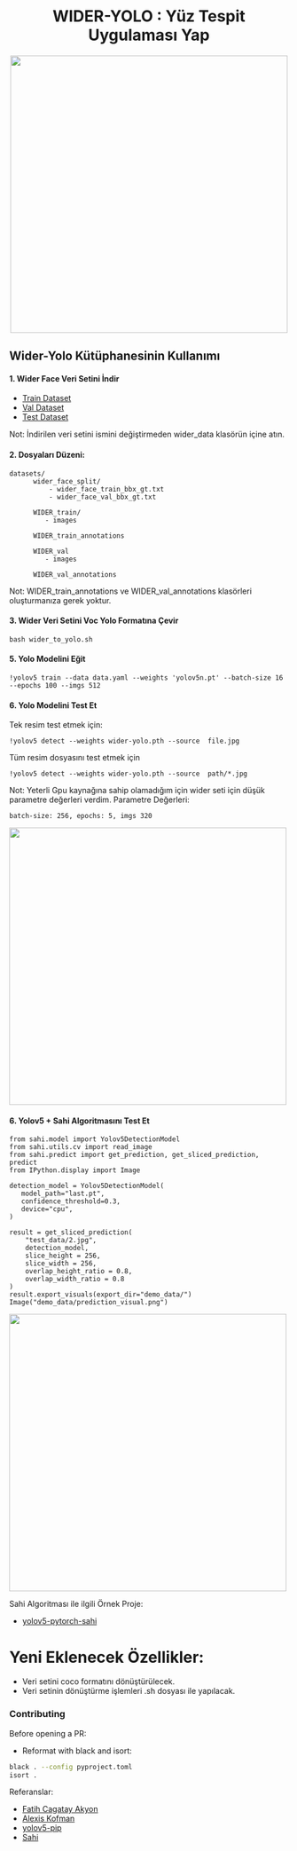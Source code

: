 <div align="center">
<h1>
  WIDER-YOLO : Yüz Tespit Uygulaması Yap
</h1>

<h4>
<img height="500" src="https://raw.githubusercontent.com/kadirnar/wideryolo/main/doc/images/yolov5n_sahi.png"/>
</h4> 
  
</div>

 ## Wider-Yolo Kütüphanesinin Kullanımı
 
#### 1. Wider Face Veri Setini İndir

- [Train Dataset](https://drive.google.com/u/0/uc?export=download&confirm=e3va&id=15hGDLhsx8bLgLcIRD5DhYt5iBxnjNF1M)
- [Val Dataset](https://drive.google.com/u/0/uc?export=download&confirm=FKYL&id=1GUCogbp16PMGa39thoMMeWxp7Rp5oM8Q)
- [Test Dataset](https://drive.google.com/u/0/uc?export=download&confirm=lfFX&id=1HIfDbVEWKmsYKJZm4lchTBDLW5N7dY5T)


Not: İndirilen veri setini ismini değiştirmeden wider_data klasörün içine atın.

#### 2. Dosyaları Düzeni:
```
datasets/ 
      wider_face_split/  
          - wider_face_train_bbx_gt.txt
          - wider_face_val_bbx_gt.txt
         
      WIDER_train/
         - images

      WIDER_train_annotations 

      WIDER_val
         - images

      WIDER_val_annotations
```      

Not: WIDER_train_annotations ve WIDER_val_annotations klasörleri oluşturmanıza gerek yoktur.

#### 3. Wider Veri Setini Voc Yolo Formatına Çevir
```
bash wider_to_yolo.sh
```
#### 5. Yolo Modelini Eğit
```
!yolov5 train --data data.yaml --weights 'yolov5n.pt' --batch-size 16 --epochs 100 --imgs 512
```
#### 6. Yolo Modelini Test Et

Tek resim test etmek için:
```
!yolov5 detect --weights wider-yolo.pth --source  file.jpg  
```
Tüm resim dosyasını test etmek için
```
!yolov5 detect --weights wider-yolo.pth --source  path/*.jpg 
```
Not: Yeterli Gpu kaynağına sahip olamadığım için wider seti için düşük parametre değerleri verdim. Parametre Değerleri: 
```
batch-size: 256, epochs: 5, imgs 320
```
<img height="500" src="https://raw.githubusercontent.com/kadirnar/wideryolo/main/doc/images/yolov5sn.jpg"/>
 
 
 #### 6. Yolov5 + Sahi Algoritmasını Test Et
```
from sahi.model import Yolov5DetectionModel
from sahi.utils.cv import read_image
from sahi.predict import get_prediction, get_sliced_prediction, predict
from IPython.display import Image

detection_model = Yolov5DetectionModel(
   model_path="last.pt",
   confidence_threshold=0.3,
   device="cpu",
)

result = get_sliced_prediction(
    "test_data/2.jpg",
    detection_model,
    slice_height = 256,
    slice_width = 256,
    overlap_height_ratio = 0.8,
    overlap_width_ratio = 0.8
)
result.export_visuals(export_dir="demo_data/")
Image("demo_data/prediction_visual.png")
```
<img height="500" src="https://raw.githubusercontent.com/kadirnar/wideryolo/main/doc/images/yolov5n_sahi.png"/>

Sahi Algoritması ile ilgili Örnek Proje:
- [yolov5-pytorch-sahi](https://github.com/kadirnar/yolov5-pytorch-sahi)
# Yeni Eklenecek Özellikler:

- Veri setini coco formatını dönüştürülecek.
- Veri setinin dönüştürme işlemleri .sh dosyası ile yapılacak.

### Contributing
Before opening a PR:
- Reformat with black and isort:
```bash
black . --config pyproject.toml
isort .
```

Referanslar:
- [Fatih Cagatay Akyon](https://github.com/fcakyon)
- [Alexis Kofman](https://github.com/akofman/wider-face-pascal-voc-annotations)<br/>
- [yolov5-pip](https://github.com/fcakyon/yolov5-pip)
- [Sahi](https://github.com/obss/sahi)<br/>

